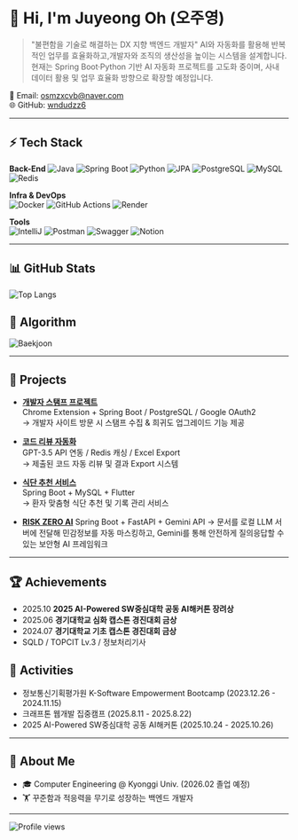 # 👋 Hi, I'm Juyeong Oh (오주영)
> "불편함을 기술로 해결하는 DX 지향 백엔드 개발자"
>AI와 자동화를 활용해 반복적인 업무를 효율화하고,개발자와 조직의 생산성을 높이는 시스템을 설계합니다.  
현재는 Spring Boot·Python 기반 AI 자동화 프로젝트를 고도화 중이며, 사내 데이터 활용 및 업무 효율화 방향으로 확장할 예정입니다.

📧 Email: osmzxcvb@naver.com  
🌐 GitHub: [wndudzz6](https://github.com/wndudzz6)

---

## ⚡ Tech Stack
**Back-End**
![Java](https://img.shields.io/badge/Java-17-orange)
![Spring Boot](https://img.shields.io/badge/SpringBoot-3-brightgreen)
![Python](https://img.shields.io/badge/Python-FastAPI-3776AB)
![JPA](https://img.shields.io/badge/JPA-Hibernate-blue)
![PostgreSQL](https://img.shields.io/badge/PostgreSQL-DB-316192)
![MySQL](https://img.shields.io/badge/MySQL-DB-blue)
![Redis](https://img.shields.io/badge/Redis-Cache-red)


**Infra & DevOps**  
![Docker](https://img.shields.io/badge/Docker-Container-2496ED)
![GitHub Actions](https://img.shields.io/badge/GitHub%20Actions-CI/CD-2088FF)
![Render](https://img.shields.io/badge/Render-Hosting-46E3B7)

**Tools**  
![IntelliJ](https://img.shields.io/badge/IntelliJ-IDE-000000)
![Postman](https://img.shields.io/badge/Postman-API%20Test-FF6C37)
![Swagger](https://img.shields.io/badge/Swagger-Docs-85EA2D)
![Notion](https://img.shields.io/badge/Notion-Collab-black)

---

## 📊 GitHub Stats
![Top Langs](https://github-readme-stats.vercel.app/api/top-langs/?username=wndudzz6&layout=compact&theme=tokyonight)  

## 🧩 Algorithm
![Baekjoon](http://mazassumnida.wtf/api/v2/generate_badge?boj=osmzxcvb)


---

## 🚀 Projects

- **[개발자 스탬프 프로젝트](https://github.com/2025-Kraftonweek2-401-7)**  
  Chrome Extension + Spring Boot / PostgreSQL / Google OAuth2  
  → 개발자 사이트 방문 시 스탬프 수집 & 희귀도 업그레이드 기능 제공  

- **[코드 리뷰 자동화](https://github.com/wndudzz6/code-reviewer)**  
  GPT-3.5 API 연동 / Redis 캐싱 / Excel Export  
  → 제출된 코드 자동 리뷰 및 결과 Export 시스템

  

- **[식단 추천 서비스](https://github.com/wndudzz6/DMC-SpringBoot-ref)**  
  Spring Boot + MySQL + Flutter  
  → 환자 맞춤형 식단 추천 및 기록 관리 서비스

- **[RISK ZERO AI](https://github.com/wndudzz6/docShield)**
  Spring Boot + FastAPI + Gemini API 
  → 문서를 로컬 LLM 서버에 전달해 민감정보를 자동 마스킹하고, Gemini를 통해 안전하게 질의응답할 수 있는 보안형 AI 프레임워크
  
---

## 🏆 Achievements
- 2025.10 **2025 AI-Powered SW중심대학 공동 AI해커톤 장려상**
- 2025.06 **경기대학교 심화 캡스톤 경진대회 금상**
- 2024.07 **경기대학교 기초 캡스톤 경진대회 금상**
- SQLD / TOPCIT Lv.3 / 정보처리기사

  
## 📌 Activities
- 정보통신기획평가원 K-Software Empowerment Bootcamp (2023.12.26 - 2024.11.15)
- 크래프톤 웹개발 집중캠프 (2025.8.11 - 2025.8.22)
- 2025 AI-Powered SW중심대학 공동 AI해커톤 (2025.10.24 - 2025.10.26) 
---

## 🌱 About Me
- 🎓 Computer Engineering @ Kyonggi Univ. (2026.02 졸업 예정)  
- 🏋️ 꾸준함과 적응력을 무기로 성장하는 백엔드 개발자  

---

![Profile views](https://komarev.com/ghpvc/?username=wndudzz6&color=blue)
